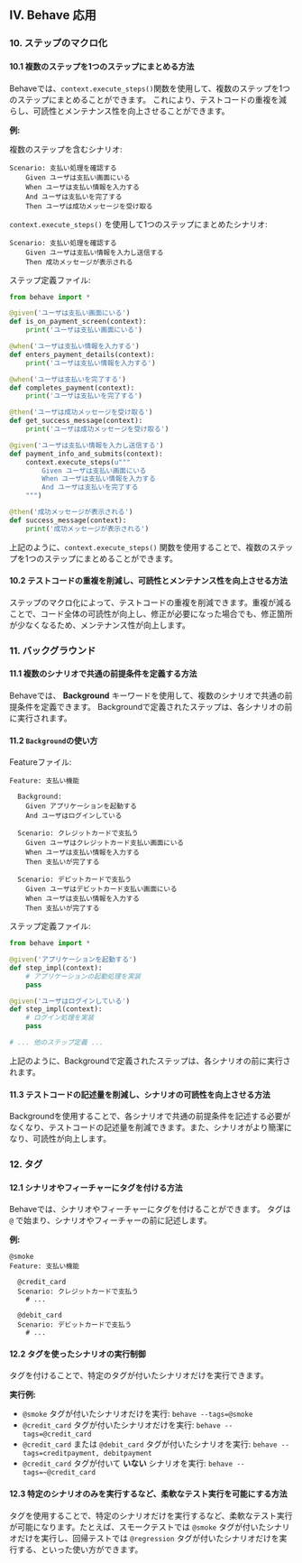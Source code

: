 ## IV. Behave 応用

### 10. ステップのマクロ化

#### 10.1 複数のステップを1つのステップにまとめる方法

Behaveでは、`context.execute_steps()`関数を使用して、複数のステップを1つのステップにまとめることができます。 これにより、テストコードの重複を減らし、可読性とメンテナンス性を向上させることができます。

**例:**

複数のステップを含むシナリオ:

```gherkin
Scenario: 支払い処理を確認する
    Given ユーザは支払い画面にいる
    When ユーザは支払い情報を入力する
    And ユーザは支払いを完了する
    Then ユーザは成功メッセージを受け取る
```

`context.execute_steps()` を使用して1つのステップにまとめたシナリオ:

```gherkin
Scenario: 支払い処理を確認する
    Given ユーザは支払い情報を入力し送信する
    Then 成功メッセージが表示される
```

ステップ定義ファイル:

```python
from behave import *

@given('ユーザは支払い画面にいる')
def is_on_payment_screen(context):
    print('ユーザは支払い画面にいる')

@when('ユーザは支払い情報を入力する')
def enters_payment_details(context):
    print('ユーザは支払い情報を入力する')

@when('ユーザは支払いを完了する')
def completes_payment(context):
    print('ユーザは支払いを完了する')

@then('ユーザは成功メッセージを受け取る')
def get_success_message(context):
    print('ユーザは成功メッセージを受け取る')

@given('ユーザは支払い情報を入力し送信する')
def payment_info_and_submits(context):
    context.execute_steps(u"""
        Given ユーザは支払い画面にいる
        When ユーザは支払い情報を入力する
        And ユーザは支払いを完了する
    """)

@then('成功メッセージが表示される')
def success_message(context):
    print('成功メッセージが表示される')
```

上記のように、`context.execute_steps()` 関数を使用することで、複数のステップを1つのステップにまとめることができます。

#### 10.2 テストコードの重複を削減し、可読性とメンテナンス性を向上させる方法

ステップのマクロ化によって、テストコードの重複を削減できます。重複が減ることで、コード全体の可読性が向上し、修正が必要になった場合でも、修正箇所が少なくなるため、メンテナンス性が向上します。

### 11. バックグラウンド

#### 11.1 複数のシナリオで共通の前提条件を定義する方法

Behaveでは、 **Background**  キーワードを使用して、複数のシナリオで共通の前提条件を定義できます。 Backgroundで定義されたステップは、各シナリオの前に実行されます。

#### 11.2 `Background`の使い方

Featureファイル:

```gherkin
Feature: 支払い機能

  Background:
    Given アプリケーションを起動する
    And ユーザはログインしている

  Scenario: クレジットカードで支払う
    Given ユーザはクレジットカード支払い画面にいる
    When ユーザは支払い情報を入力する
    Then 支払いが完了する

  Scenario: デビットカードで支払う
    Given ユーザはデビットカード支払い画面にいる
    When ユーザは支払い情報を入力する
    Then 支払いが完了する
```

ステップ定義ファイル:

```python
from behave import *

@given('アプリケーションを起動する')
def step_impl(context):
    # アプリケーションの起動処理を実装
    pass

@given('ユーザはログインしている')
def step_impl(context):
    # ログイン処理を実装
    pass

# ... 他のステップ定義 ...
```

上記のように、Backgroundで定義されたステップは、各シナリオの前に実行されます。

#### 11.3 テストコードの記述量を削減し、シナリオの可読性を向上させる方法

Backgroundを使用することで、各シナリオで共通の前提条件を記述する必要がなくなり、テストコードの記述量を削減できます。また、シナリオがより簡潔になり、可読性が向上します。

### 12. タグ

#### 12.1 シナリオやフィーチャーにタグを付ける方法

Behaveでは、シナリオやフィーチャーにタグを付けることができます。 タグは `@` で始まり、シナリオやフィーチャーの前に記述します。

**例:**

```gherkin
@smoke
Feature: 支払い機能

  @credit_card
  Scenario: クレジットカードで支払う
    # ...

  @debit_card
  Scenario: デビットカードで支払う
    # ...
```

#### 12.2 タグを使ったシナリオの実行制御

タグを付けることで、特定のタグが付いたシナリオだけを実行できます。

**実行例:**

*   `@smoke` タグが付いたシナリオだけを実行: `behave --tags=@smoke`
*   `@credit_card` タグが付いたシナリオだけを実行: `behave --tags=@credit_card`
*   `@credit_card` または `@debit_card` タグが付いたシナリオを実行: `behave --tags=creditpayment, debitpayment`
*   `@credit_card` タグが付いて **いない** シナリオを実行: `behave --tags=~@credit_card`

#### 12.3 特定のシナリオのみを実行するなど、柔軟なテスト実行を可能にする方法

タグを使用することで、特定のシナリオだけを実行するなど、柔軟なテスト実行が可能になります。たとえば、スモークテストでは `@smoke` タグが付いたシナリオだけを実行し、回帰テストでは `@regression` タグが付いたシナリオだけを実行する、といった使い方ができます。

